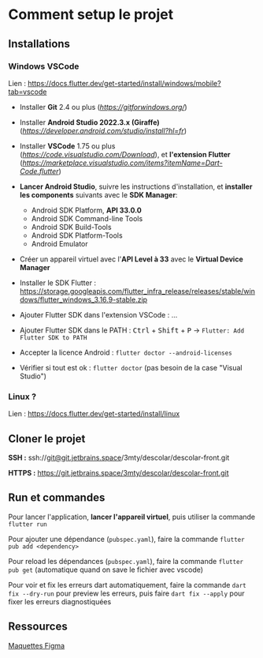 # Comment setup le projet

## Installations

### Windows VSCode

Lien : <https://docs.flutter.dev/get-started/install/windows/mobile?tab=vscode>

- Installer **Git** 2.4 ou plus (*<https://gitforwindows.org/>*)

- Installer **Android Studio 2022.3.x (Giraffe)** (*<https://developer.android.com/studio/install?hl=fr>*)

- Installer **VSCode** 1.75 ou plus (*<https://code.visualstudio.com/Download>*), et **l'extension Flutter** (*<https://marketplace.visualstudio.com/items?itemName=Dart-Code.flutter>*)

- **Lancer Android Studio**, suivre les instructions d'installation, et **installer les components** suivants avec le **SDK Manager**:
  - Android SDK Platform, **API 33.0.0**
  - Android SDK Command-line Tools
  - Android SDK Build-Tools
  - Android SDK Platform-Tools
  - Android Emulator

- Créer un appareil virtuel avec l'**API Level à 33** avec le **Virtual Device Manager**

- Installer le SDK Flutter : <https://storage.googleapis.com/flutter_infra_release/releases/stable/windows/flutter_windows_3.16.9-stable.zip>

- Ajouter Flutter SDK dans l'extension VSCode : ...

- Ajouter Flutter SDK dans le PATH : <kbd>Ctrl</kbd> + <kbd>Shift</kbd> + <kbd>P</kbd> &rarr; `Flutter: Add Flutter SDK to PATH`

- Accepter la licence Android :  `flutter doctor --android-licenses`

- Vérifier si tout est ok : `flutter doctor` (pas besoin de la case "Visual Studio")

### Linux ?

Lien : <https://docs.flutter.dev/get-started/install/linux>

## Cloner le projet

**SSH :** ssh://git@git.jetbrains.space/3mty/descolar/descolar-front.git

**HTTPS :**  <https://git.jetbrains.space/3mty/descolar/descolar-front.git>

## Run et commandes

Pour lancer l'application, **lancer l'appareil virtuel**, puis utiliser la commande `flutter run`

Pour ajouter une dépendance (`pubspec.yaml`), faire la commande `flutter pub add <dependency>`

Pour reload les dépendances (`pubspec.yaml`), faire la commande `flutter pub get` (automatique quand on save le fichier avec vscode)

Pour voir et fix les erreurs dart automatiquement, faire la commande `dart fix --dry-run` pour preview les erreurs,
puis faire `dart fix --apply` pour fixer les erreurs diagnostiquées

## Ressources

[Maquettes Figma](https://www.figma.com/file/zItehOB6OXvd2mfqGLU3Gm/Descolar-Front?type=design&node-id=25%3A2&mode=design&t=xN4HkjJXmRycDf8z-1)
